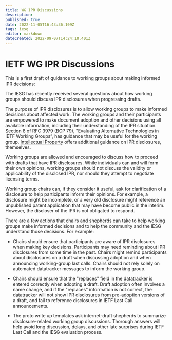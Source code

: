 ```yaml
---
title: WG IPR Discussions
description: 
published: true
date: 2022-11-05T16:43:36.109Z
tags: iesg
editor: markdown
dateCreated: 2022-09-07T14:24:10.401Z
---
```


# IETF WG IPR Discussions
This is a first draft of guidance to working groups about making informed IPR decisions:

The IESG has recently received several questions about how working groups should discuss IPR disclosures when progressing drafts. 

The purpose of IPR disclosures is to allow working groups to make informed decisions about affected work. The working groups and their participants are empowered to make document adoption and other decisions using all available information, including their understanding of the IPR situation. Section 8 of RFC 3979 (BCP 79), "Evaluating Alternative Technologies in IETF Working Groups”, has guidance that may be useful for the working group. [Intellectual Property](/group/iesg/intellectualproperty) offers additional guidance on IPR disclosures, themselves.

Working groups are allowed and encouraged to discuss how to proceed with drafts that have IPR disclosures. While individuals can and will form their own opinions, working groups should not discuss the validity or applicability of the disclosed IPR, nor should they attempt to negotiate licensing terms. 

Working group chairs can, if they consider it useful, ask for clarification of a disclosure to help participants inform their opinions. For example, a disclosure might be incomplete, or a very old disclosure might reference an unpublished patent application that may have become public in the interim. However, the discloser of the IPR is not obligated to respond.

There are a few actions that chairs and shepherds can take to help working groups make informed decisions and to help the community and the IESG understand those decisions. For example:

- Chairs should ensure that participants are aware of IPR disclosures when making key decisions. Participants may need reminding about IPR disclosures from some time in the past. Chairs might remind participants about  disclosures on a draft when discussing adoption and when announcing working-group last calls.  Chairs should not rely solely on automated datatracker messages to inform the working group.

- Chairs should ensure that the "replaces" field in the datatracker is entered correctly when adopting a draft. Draft adoption often involves a name change, and if the "replaces" information is not correct, the datatracker will not show IPR disclosures from pre-adoption versions of a draft, and fail to reference disclosures in IETF Last Call announcements.

- The proto write up templates ask internet-draft shepherds to summarize disclosure-related working group discussions. Thorough answers will help avoid long discussion, delays, and other late surprises during IETF Last Call and the IESG evaluation process.


